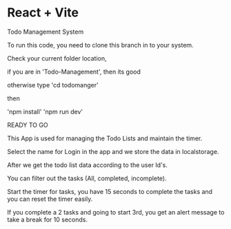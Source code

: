 # React + Vite

Todo Management System

To run this code, you need to clone this branch in to your system.

Check your current folder location, 

if you are in 'Todo-Management', then its good

otherwise type 'cd todomanger'

then 

'npm install'
'npm run dev'

READY TO GO

This App is used for managing the Todo Lists and maintain the timer.

Select the name for Login in the app and we store the data in localstorage.

After we get the todo list data according to the user Id's.

You can filter out the tasks (All, completed, incomplete).

Start the timer for tasks, you have 15 seconds to complete the tasks and you can reset the timer easily.

If you complete a 2 tasks and going to start 3rd, you get an alert message to take a break for 10 seconds. 
